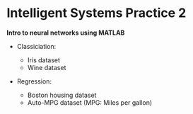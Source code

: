 # Intelligent Systems Practice 2

**Intro to neural networks using MATLAB**

- Classiciation:
  - Iris dataset
  - Wine dataset

- Regression:
  - Boston housing dataset
  - Auto-MPG dataset (MPG: Miles per gallon) 